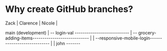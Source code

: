 # Why create GitHub branches? 

Zack     |
Clarence | 
Nicole   |

main (development)
 |
 -- login-val ---------------------------
 |
 -- grocery-adding-items----------------------------
 |
 |
 --responsive-mobile-login----------------------------
 |
 |
 john -------

